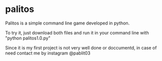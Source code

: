 # palitos
Palitos is a simple command line game developed in python.

To try it, just download both files and run it in your command line with "python palitos1.0.py"

Since it is my first project is not very well done or doccumentd, in case of need contact me by instagram @pablit03

